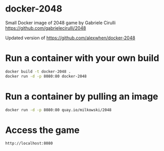 # docker-2048

Small Docker image of 2048 game by Gabriele Cirulli https://github.com/gabrielecirulli/2048

Updated version of https://github.com/alexwhen/docker-2048

# Run a container with your own build

```sh
docker build -t docker-2048 .
docker run -d -p 8080:80 docker-2048
```

# Run a container by pulling an image

```sh
docker run -d -p 8080:80 quay.io/milkowski/2048
```

# Access the game

```
http://localhost:8080
```
